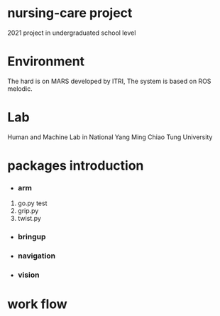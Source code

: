 # nursing-care project
2021 project in undergraduated school level

# Environment
The hard is on MARS developed by ITRI, The system is based on ROS melodic.


# Lab
Human and Machine Lab in National Yang Ming Chiao Tung University

# packages introduction
- ### arm
1. go.py
test  
2. grip.py
3. twist.py
- ### bringup
- ### navigation
- ### vision
# work flow
